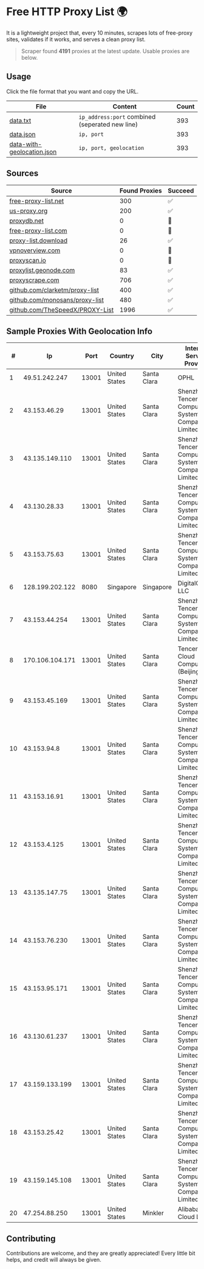 
# Free HTTP Proxy List 🌍

It is a lightweight project that, every 10 minutes, scrapes lots of free-proxy sites, validates if it works, and serves a clean proxy list.


> Scraper found **4191** proxies at the latest update. Usable proxies are below.

## Usage

Click the file format that you want and copy the URL.


|File|Content|Count|
|----|-------|-----|
|[data.txt](https://raw.githubusercontent.com/themiralay/Proxy-List-World/master/data.txt)|`ip_address:port` combined (seperated new line)|393|
|[data.json](https://raw.githubusercontent.com/themiralay/Proxy-List-World/master/data.json)|`ip, port`|393|
|[data-with-geolocation.json](https://raw.githubusercontent.com/themiralay/Proxy-List-World/master/data-with-geolocation.json)|`ip, port, geolocation`|393|

## Sources

|Source|Found Proxies|Succeed|
|------|-------------|-------|
|[free-proxy-list.net](https://free-proxy-list.net)|300|✅|
|[us-proxy.org](https://www.us-proxy.org)|200|✅|
|[proxydb.net](http://proxydb.net)|0|🚫|
|[free-proxy-list.com](https://free-proxy-list.com/?page=&port=&type%5B%5D=http&type%5B%5D=https&up_time=0&search=Search)|0|🚫|
|[proxy-list.download](https://www.proxy-list.download/HTTP)|26|✅|
|[vpnoverview.com](https://vpnoverview.com/privacy/anonymous-browsing/free-proxy-servers)|0|🚫|
|[proxyscan.io](https://www.proxyscan.io)|0|🚫|
|[proxylist.geonode.com](https://proxylist.geonode.com/api/proxy-list?limit=300&page=1&sort_by=lastChecked&sort_type=desc&protocols=http,https)|83|✅|
|[proxyscrape.com](https://api.proxyscrape.com/v2/?request=displayproxies&protocol=http&timeout=10000&country=all&ssl=all&anonymity=all)|706|✅|
|[github.com/clarketm/proxy-list](https://raw.githubusercontent.com/clarketm/proxy-list/master/proxy-list-raw.txt)|400|✅|
|[github.com/monosans/proxy-list](https://raw.githubusercontent.com/monosans/proxy-list/main/proxies/http.txt)|480|✅|
|[github.com/TheSpeedX/PROXY-List](https://raw.githubusercontent.com/TheSpeedX/PROXY-List/master/http.txt)|1996|✅|


## Sample Proxies With Geolocation Info

|#|Ip|Port|Country|City|Internet Service Provider|
|-|--|----|-------|----|-------------------------|
|1|49.51.242.247|13001|United States|Santa Clara|OPHL|
|2|43.153.46.29|13001|United States|Santa Clara|Shenzhen Tencent Computer Systems Company Limited|
|3|43.135.149.110|13001|United States|Santa Clara|Shenzhen Tencent Computer Systems Company Limited|
|4|43.130.28.33|13001|United States|Santa Clara|Shenzhen Tencent Computer Systems Company Limited|
|5|43.153.75.63|13001|United States|Santa Clara|Shenzhen Tencent Computer Systems Company Limited|
|6|128.199.202.122|8080|Singapore|Singapore|DigitalOcean, LLC|
|7|43.153.44.254|13001|United States|Santa Clara|Shenzhen Tencent Computer Systems Company Limited|
|8|170.106.104.171|13001|United States|Santa Clara|Tencent Cloud Computing (Beijing) Co|
|9|43.153.45.169|13001|United States|Santa Clara|Shenzhen Tencent Computer Systems Company Limited|
|10|43.153.94.8|13001|United States|Santa Clara|Shenzhen Tencent Computer Systems Company Limited|
|11|43.153.16.91|13001|United States|Santa Clara|Shenzhen Tencent Computer Systems Company Limited|
|12|43.153.4.125|13001|United States|Santa Clara|Shenzhen Tencent Computer Systems Company Limited|
|13|43.135.147.75|13001|United States|Santa Clara|Shenzhen Tencent Computer Systems Company Limited|
|14|43.153.76.230|13001|United States|Santa Clara|Shenzhen Tencent Computer Systems Company Limited|
|15|43.153.95.171|13001|United States|Santa Clara|Shenzhen Tencent Computer Systems Company Limited|
|16|43.130.61.237|13001|United States|Santa Clara|Shenzhen Tencent Computer Systems Company Limited|
|17|43.159.133.199|13001|United States|Santa Clara|Shenzhen Tencent Computer Systems Company Limited|
|18|43.153.25.42|13001|United States|Santa Clara|Shenzhen Tencent Computer Systems Company Limited|
|19|43.159.145.108|13001|United States|Santa Clara|Shenzhen Tencent Computer Systems Company Limited|
|20|47.254.88.250|13001|United States|Minkler|Alibaba Cloud LLC|



## Contributing

Contributions are welcome, and they are greatly appreciated! Every
little bit helps, and credit will always be given.

